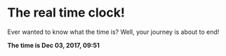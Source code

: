 # The real time clock!

Ever wanted to know what the time is? Well, your journey is about to end!

**The time is Dec 03, 2017, 09:51**